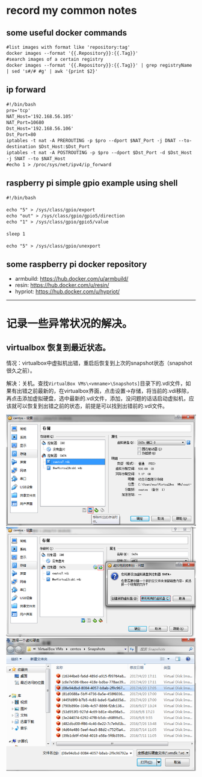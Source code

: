 # record my common notes

## some useful docker commands
```shell
#list images with format like 'repository:tag'
docker images --format '{{.Repository}}:{{.Tag}}'
#search images of a certain registry
docker images --format '{{.Repository}}:{{.Tag}}' | grep registryName | sed 's#/# #g' | awk '{print $2}'

```

## ip forward
```shell
#!/bin/bash
pro='tcp'
NAT_Host='192.168.56.105'
NAT_Port=10680
Dst_Host='192.168.56.106'
Dst_Port=80
iptables -t nat -A PREROUTING -p $pro --dport $NAT_Port -j DNAT --to-destination $Dst_Host:$Dst_Port
iptables -t nat -A POSTROUTING -p $pro --dport $Dst_Port -d $Dst_Host -j SNAT --to $NAT_Host
#echo 1 > /proc/sys/net/ipv4/ip_forward
```
## raspberry pi simple gpio example using shell
```shell
#!/bin/bash

echo "5" > /sys/class/gpio/export
echo "out" > /sys/class/gpio/gpio5/direction
echo "1" > /sys/class/gpio/gpio5/value

sleep 1

echo "5" > /sys/class/gpio/unexport
```

## some raspberry pi docker repository
- armbuild: https://hub.docker.com/u/armbuild/
- resin: https://hub.docker.com/u/resin/
- hypriot: https://hub.docker.com/u/hypriot/


-----------------------------------------------------------
# 记录一些异常状况的解决。
## virtualbox 恢复到最近状态。
情况：virtualbox中虚拟机出错，重启后恢复到上次的snapshot状态（snapshot很久之前）。    

解决：关机。查找`VirtualBox VMs\<vmname>\Snapshots]`目录下的.vdi文件，如果有出错之前最新的，在virtualbox界面，点击设置->存储，将当前的.vdi移除，再点击添加虚拟硬盘，选中最新的.vdi文件，添加，没问题的话话启动虚拟机，应该就可以恢复到出错之前的状态，前提是可以找到出错前的.vdi文件。    

![](raw/vbox1.png)
![](raw/vbox2.png)
![](raw/vbox3.png)


